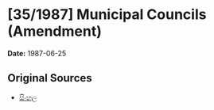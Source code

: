 # [35/1987] Municipal Councils (Amendment)

**Date:** 1987-06-25

## Original Sources

- [සිංහල](https://documents.gov.lk/view/acts/1987/6/35-1987_S.pdf)
